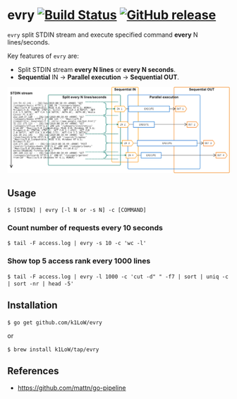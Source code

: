 # evry [![Build Status](https://travis-ci.org/k1LoW/evry.svg?branch=master)](https://travis-ci.org/k1LoW/evry) [![GitHub release](https://img.shields.io/github/release/k1LoW/evry.svg)](https://github.com/k1LoW/evry/releases)

`evry` split STDIN stream and execute specified command **every** N lines/seconds.

Key features of `evry` are:

- Split STDIN stream **every N lines** or **every N seconds**.
- **Sequential** IN -> **Parallel execution** -> **Sequential OUT**.

![img](evry.png)

## Usage

``` console
$ [STDIN] | evry [-l N or -s N] -c [COMMAND]
```

### Count number of requests every 10 seconds

``` console
$ tail -F access.log | evry -s 10 -c 'wc -l'
```

### Show top 5 access rank every 1000 lines

``` console
$ tail -F access.log | evry -l 1000 -c 'cut -d" " -f7 | sort | uniq -c | sort -nr | head -5'
```

## Installation

```console
$ go get github.com/k1LoW/evry
```

or

```console
$ brew install k1LoW/tap/evry
```

## References

- https://github.com/mattn/go-pipeline
